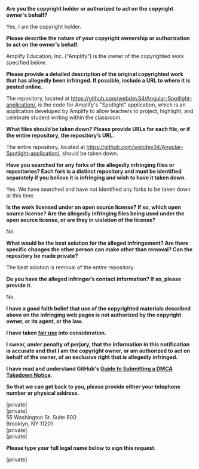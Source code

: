 **Are you the copyright holder or authorized to act on the copyright owner's behalf?**

Yes, I am the copyright holder.

**Please describe the nature of your copyright ownership or authorization to act on the owner's behalf.**

Amplify Education, Inc. ("Amplify") is the owner of the copyrighted work specified below.

**Please provide a detailed description of the original copyrighted work that has allegedly been infringed. If possible, include a URL to where it is posted online.**

The repository, located at https://github.com/webdev34/Angular-Spotlight-application/, is the code for Amplify's "Spotlight" application, which is an application developed by Amplify to allow teachers to project, highlight, and celebrate student writing within the classroom.

**What files should be taken down? Please provide URLs for each file, or if the entire repository, the repository’s URL.**

The entire repository, located at https://github.com/webdev34/Angular-Spotlight-application/, should be taken down.

**Have you searched for any forks of the allegedly infringing files or repositories? Each fork is a distinct repository and must be identified separately if you believe it is infringing and wish to have it taken down.**

Yes. We have searched and have not identified any forks to be taken down at this time.

**Is the work licensed under an open source license? If so, which open source license? Are the allegedly infringing files being used under the open source license, or are they in violation of the license?**

No.

**What would be the best solution for the alleged infringement? Are there specific changes the other person can make other than removal? Can the repository be made private?**

The best solution is removal of the entire repository.

**Do you have the alleged infringer’s contact information? If so, please provide it.**

No.

**I have a good faith belief that use of the copyrighted materials described above on the infringing web pages is not authorized by the copyright owner, or its agent, or the law.**

**I have taken <a href="https://www.lumendatabase.org/topics/22">fair use</a> into consideration.**

**I swear, under penalty of perjury, that the information in this notification is accurate and that I am the copyright owner, or am authorized to act on behalf of the owner, of an exclusive right that is allegedly infringed.**

**I have read and understand GitHub's <a href="https://docs.github.com/articles/guide-to-submitting-a-dmca-takedown-notice/">Guide to Submitting a DMCA Takedown Notice</a>.**

**So that we can get back to you, please provide either your telephone number or physical address.**

[private]  
[private]  
55 Washington St. Suite 800  
Brooklyn, NY 11201  
[private]  
[private]

**Please type your full legal name below to sign this request.**

[private]
